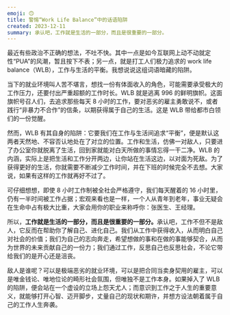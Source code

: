 ```yaml
---
emoji: 🙃
title: 警惕“Work Life Balance”中的话语陷阱
created: 2023-12-11
summary: 承认吧，工作就是生活的一部分，而且是很重要的一部分。
---
```


最近有些政治不正确的想法，不吐不快。其中一点是如今互联网上动不动就定性“PUA”的风潮，暂且按下不表；另一点，就是打工人们极力追求的 work life balance（WLB），工作与生活的平衡。我想说说这组词语暗藏的陷阱。

当下的就业环境叫人苦不堪言，想找一份有体面收入的角色，可能需要承受极大的工作压力，还要付出严重超额的工作时长。WLB 就是逃离 996 的鲜明旗帜。这面旗帜号召人们，去追求那些每天 8 小时的工作，要对恶劣的雇主勇敢说不，或者践行“非暴力不合作”的信条，以期获得属于自己的生活。这是 WLB 带给都市白领们的一份觉醒。

然而，WLB 有其自身的陷阱：它要我们在工作与生活间追求“平衡”，便是默认这两者天然地、不容否认地处在了对立的位置。工作和生活，仿佛一对敌人，只要进了办公室你就脱离了生活，回到家就能对白天所做的事情忘得一干二净。WLB 的内涵，实际上是把生活和工作分开两边，让你站在生活这边，以对面为死敌。为了获得更好的生活，你就需要不断减少工作时间，并在下班的时候完全不去想。大家说，如果有这样的工作就再好不过了。

可仔细想想，即使 8 小时工作制被全社会严格遵守，我们每天醒着的 16 小时里，仍有一半时间被工作占据；宏观来看也是一样，一个人从青年到老年，事业无疑会在生命中占有极大比重，大家会用你的职业来称呼你：张医生、王经理。

所以，<strong>工作就是生活的一部分，而且是很重要的一部分。</strong>承认吧，工作不但不是敌人，它反而在帮助你了解自己、进化自己。我们从工作中获得收入，从而明白自己对社会的价值；我们为自己的志向奔走，希望想做的事和在做的事能够契合，从而为世界的未来贡献自己的一份力；我们通过工作，反思自己也反思社会，不论它带给我们的是开心还是沮丧。

敌人是谁呢？可以是极端恶劣的就业环境，可以是把合同当卖身契用的雇主，可以是唯金钱论、唯地位论的畸形社会氛围，但唯独不是工作本身。如果掉入了 WLB 的陷阱，便会站在一个虚设的立场上怨天尤人；而意识到工作之于人生的重要意义，就能够打开心智、迈开脚步，丈量自己的现状和期许，并想方设法朝着属于自己的工作人生奔袭。
